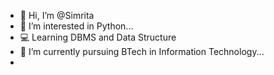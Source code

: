 - 👋 Hi, I’m @Simrita
- 👀 I’m interested in Python...
- 💻 Learning DBMS and Data Structure
- 🌱 I’m currently pursuing BTech in Information Technology...
- 


<!---
Simrita100/Simrita100 is a ✨ special ✨ repository because its `README.md` (this file) appears on your GitHub profile.
You can click the Preview link to take a look at your changes.
--->
